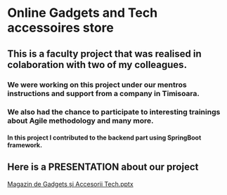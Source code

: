 # Online Gadgets and Tech accessoires store
## This is a faculty project that was realised in colaboration with two of my colleagues.
### We were working on this project under our mentros instructions and support from a company in Timisoara.
### We also had the chance to participate to interesting trainings about Agile methodology and many more.
#### In this project I contributed to the backend part using SpringBoot framework.
## Here is a PRESENTATION about our project
[Magazin de Gadgets și Accesorii Tech.pptx](https://github.com/user-attachments/files/17063800/Magazin.de.Gadgets.i.Accesorii.Tech.pptx)

